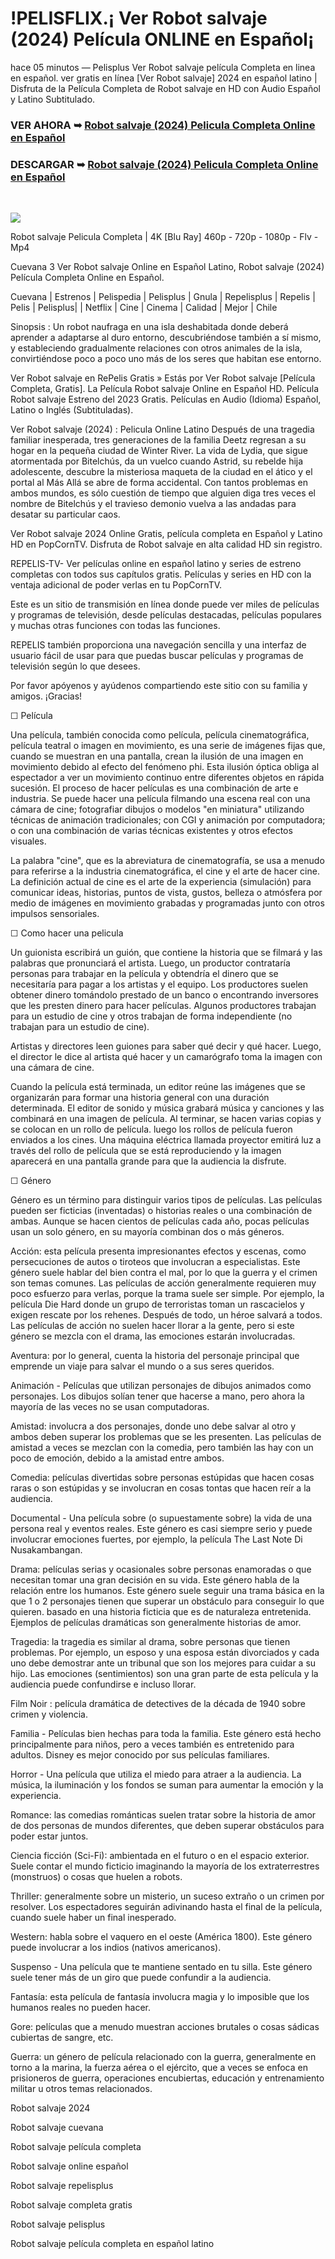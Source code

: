 # !PELISFLIX.¡ Ver Robot salvaje (2024) Película ONLINE en Español¡

hace 05 minutos — Pelisplus Ver Robot salvaje película Completa en linea en español. ver gratis en línea [Ver Robot salvaje] 2024 en español latino | Disfruta de la Película Completa de Robot salvaje en HD con Audio Español y Latino Subtitulado.

### VER AHORA ➥ [Robot salvaje (2024) Pelicula Completa Online en Español](https://t.co/Cn8EPSc2We)

### DESCARGAR ➥ [Robot salvaje (2024) Pelicula Completa Online en Español](https://t.co/Cn8EPSc2We)

</br>
<p dir="auto"><a href="https://t.co/Cn8EPSc2We" title="PLAYNOW" rel="nofollow"><img src="https://i.imgur.com/jhNGoEt.gif" style="max-width: 100%;"></a></p>


Robot salvaje Pelicula Completa | 4K [Blu Ray] 460p - 720p - 1080p - Flv - Mp4

Cuevana 3 Ver Robot salvaje Online en Español Latino, Robot salvaje (2024) Película Completa Online en Español.

Cuevana | Estrenos | Pelispedia | Pelisplus | Gnula | Repelisplus | Repelis | Pelis | Pelisplus| | Netflix | Cine | Cinema | Calidad | Mejor | Chile

Sinopsis : Un robot naufraga en una isla deshabitada donde deberá aprender a adaptarse al duro entorno, descubriéndose también a sí mismo, y estableciendo gradualmente relaciones con otros animales de la isla, convirtiéndose poco a poco uno más de los seres que habitan ese entorno.

Ver Robot salvaje en RePelis Gratis » Estás por Ver Robot salvaje [Película Completa, Gratis]. La Película Robot salvaje Online en Español HD. Película Robot salvaje Estreno del 2023 Gratis. Películas en Audio (Idioma) Español, Latino o Inglés (Subtituladas).

Ver Robot salvaje (2024) : Pelicula Online Latino Después de una tragedia familiar inesperada, tres generaciones de la familia Deetz regresan a su hogar en la pequeña ciudad de Winter River. La vida de Lydia, que sigue atormentada por Bitelchús, da un vuelco cuando Astrid, su rebelde hija adolescente, descubre la misteriosa maqueta de la ciudad en el ático y el portal al Más Allá se abre de forma accidental. Con tantos problemas en ambos mundos, es sólo cuestión de tiempo que alguien diga tres veces el nombre de Bitelchús y el travieso demonio vuelva a las andadas para desatar su particular caos.

Ver Robot salvaje 2024 Online Gratis, película completa en Español y Latino HD en PopCornTV. Disfruta de Robot salvaje en alta calidad HD sin registro.

REPELIS-TV- Ver películas online en español latino y series de estreno completas con todos sus capítulos gratis. Películas y series en HD con la ventaja adicional de poder verlas en tu PopCornTV.

Este es un sitio de transmisión en línea donde puede ver miles de películas y programas de televisión, desde películas destacadas, películas populares y muchas otras funciones con todas las funciones.

REPELIS también proporciona una navegación sencilla y una interfaz de usuario fácil de usar para que puedas buscar películas y programas de televisión según lo que desees.

Por favor apóyenos y ayúdenos compartiendo este sitio con su familia y amigos. ¡Gracias!

☐ Película

Una película, también conocida como película, película cinematográfica, película teatral o imagen en movimiento, es una serie de imágenes fijas que, cuando se muestran en una pantalla, crean la ilusión de una imagen en movimiento debido al efecto del fenómeno phi. Esta ilusión óptica obliga al espectador a ver un movimiento continuo entre diferentes objetos en rápida sucesión. El proceso de hacer películas es una combinación de arte e industria. Se puede hacer una película filmando una escena real con una cámara de cine; fotografiar dibujos o modelos "en miniatura" utilizando técnicas de animación tradicionales; con CGI y animación por computadora; o con una combinación de varias técnicas existentes y otros efectos visuales.

La palabra "cine", que es la abreviatura de cinematografía, se usa a menudo para referirse a la industria cinematográfica, el cine y el arte de hacer cine. La definición actual de cine es el arte de la experiencia (simulación) para comunicar ideas, historias, puntos de vista, gustos, belleza o atmósfera por medio de imágenes en movimiento grabadas y programadas junto con otros impulsos sensoriales.

☐ Como hacer una pelicula

Un guionista escribirá un guión, que contiene la historia que se filmará y las palabras que pronunciará el artista. Luego, un productor contrataría personas para trabajar en la película y obtendría el dinero que se necesitaría para pagar a los artistas y el equipo. Los productores suelen obtener dinero tomándolo prestado de un banco o encontrando inversores que les presten dinero para hacer películas. Algunos productores trabajan para un estudio de cine y otros trabajan de forma independiente (no trabajan para un estudio de cine).

Artistas y directores leen guiones para saber qué decir y qué hacer. Luego, el director le dice al artista qué hacer y un camarógrafo toma la imagen con una cámara de cine.

Cuando la película está terminada, un editor reúne las imágenes que se organizarán para formar una historia general con una duración determinada. El editor de sonido y música grabará música y canciones y las combinará en una imagen de película. Al terminar, se hacen varias copias y se colocan en un rollo de película. luego los rollos de película fueron enviados a los cines. Una máquina eléctrica llamada proyector emitirá luz a través del rollo de película que se está reproduciendo y la imagen aparecerá en una pantalla grande para que la audiencia la disfrute.

☐ Género

Género es un término para distinguir varios tipos de películas. Las películas pueden ser ficticias (inventadas) o historias reales o una combinación de ambas. Aunque se hacen cientos de películas cada año, pocas películas usan un solo género, en su mayoría combinan dos o más géneros.

Acción: esta película presenta impresionantes efectos y escenas, como persecuciones de autos o tiroteos que involucran a especialistas. Este género suele hablar del bien contra el mal, por lo que la guerra y el crimen son temas comunes. Las películas de acción generalmente requieren muy poco esfuerzo para verlas, porque la trama suele ser simple. Por ejemplo, la película Die Hard donde un grupo de terroristas toman un rascacielos y exigen rescate por los rehenes. Después de todo, un héroe salvará a todos. Las películas de acción no suelen hacer llorar a la gente, pero si este género se mezcla con el drama, las emociones estarán involucradas.

Aventura: por lo general, cuenta la historia del personaje principal que emprende un viaje para salvar el mundo o a sus seres queridos.

Animación - Películas que utilizan personajes de dibujos animados como personajes. Los dibujos solían tener que hacerse a mano, pero ahora la mayoría de las veces no se usan computadoras.

Amistad: involucra a dos personajes, donde uno debe salvar al otro y ambos deben superar los problemas que se les presenten. Las películas de amistad a veces se mezclan con la comedia, pero también las hay con un poco de emoción, debido a la amistad entre ambos.

Comedia: películas divertidas sobre personas estúpidas que hacen cosas raras o son estúpidas y se involucran en cosas tontas que hacen reír a la audiencia.

Documental - Una película sobre (o supuestamente sobre) la vida de una persona real y eventos reales. Este género es casi siempre serio y puede involucrar emociones fuertes, por ejemplo, la película The Last Note Di Nusakambangan.

Drama: películas serias y ocasionales sobre personas enamoradas o que necesitan tomar una gran decisión en su vida. Este género habla de la relación entre los humanos. Este género suele seguir una trama básica en la que 1 o 2 personajes tienen que superar un obstáculo para conseguir lo que quieren. basado en una historia ficticia que es de naturaleza entretenida. Ejemplos de películas dramáticas son generalmente historias de amor.

Tragedia: la tragedia es similar al drama, sobre personas que tienen problemas. Por ejemplo, un esposo y una esposa están divorciados y cada uno debe demostrar ante un tribunal que son los mejores para cuidar a su hijo. Las emociones (sentimientos) son una gran parte de esta película y la audiencia puede confundirse e incluso llorar.

Film Noir : película dramática de detectives de la década de 1940 sobre crimen y violencia.

Familia - Películas bien hechas para toda la familia. Este género está hecho principalmente para niños, pero a veces también es entretenido para adultos. Disney es mejor conocido por sus películas familiares.

Horror - Una película que utiliza el miedo para atraer a la audiencia. La música, la iluminación y los fondos se suman para aumentar la emoción y la experiencia.

Romance: las comedias románticas suelen tratar sobre la historia de amor de dos personas de mundos diferentes, que deben superar obstáculos para poder estar juntos.

Ciencia ficción (Sci-Fi): ambientada en el futuro o en el espacio exterior. Suele contar el mundo ficticio imaginando la mayoría de los extraterrestres (monstruos) o cosas que huelen a robots.

Thriller: generalmente sobre un misterio, un suceso extraño o un crimen por resolver. Los espectadores seguirán adivinando hasta el final de la película, cuando suele haber un final inesperado.

Western: habla sobre el vaquero en el oeste (América 1800). Este género puede involucrar a los indios (nativos americanos).

Suspenso - Una película que te mantiene sentado en tu silla. Este género suele tener más de un giro que puede confundir a la audiencia.

Fantasía: esta película de fantasía involucra magia y lo imposible que los humanos reales no pueden hacer.

Gore: películas que a menudo muestran acciones brutales o cosas sádicas cubiertas de sangre, etc.

Guerra: un género de película relacionado con la guerra, generalmente en torno a la marina, la fuerza aérea o el ejército, que a veces se enfoca en prisioneros de guerra, operaciones encubiertas, educación y entrenamiento militar u otros temas relacionados.

Robot salvaje 2024

Robot salvaje cuevana

Robot salvaje película completa

Robot salvaje online español

Robot salvaje repelisplus

Robot salvaje completa gratis

Robot salvaje pelisplus

Robot salvaje película completa en español latino
